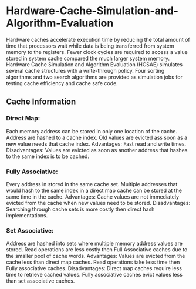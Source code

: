 # Hardware-Cache-Simulation-and-Algorithm-Evaluation

Hardware caches accelerate execution time by reducing the total amount of time that processors wait while data is being transferred from system memory to the registers. Fewer clock cycles are required to access a value stored in system cache compared the much larger system memory. Hardware Cache Simulation and Algorithm Evaluation (HCSAE) simulates several cache structures with a write-through policy.  Four sorting algorithms and two search algorithms are provided as simulation jobs for testing cache efficiency and cache safe code. 

## Cache Information
### Direct Map:
Each memory address can be stored in only one location of the cache. Address are hashed to a cache index. Old values are evicted ass soon as a new value needs that cache index. Advantages: Fast read and write times. Disadvantages: Values are evicted as soon as another address that hashes to the same index is to be cached. 

### Fully Associative:
Every address in stored in the same cache set. Multiple addresses that would hash to the same index in a direct map cache can be stored at the same time in the cache. Advantages: Cache values are not immediately evicted from the cache when new values need to be stored. Disadvantages: Searching through cache sets is more costly then direct hash implementations. 

### Set Associative:
Address are hashed into sets where multiple memory address values are stored. Read operations are less costly then Full Associative caches due to the smaller pool of cache words. 
Advantages: Values are evicted from the cache less than direct map caches. Read operations take less time then Fully associative caches. Disadvantages:  Direct map caches require less time to retrieve cached values. Fully associative caches evict values less than set associative caches. 
